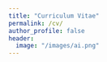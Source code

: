```yaml
---
title: "Curriculum Vitae"
permalink: /cv/
author_profile: false
header:
  image: "/images/ai.png"
---
```



<script src="js/index.js">
alert( 'Hello, world!' );
</script>
